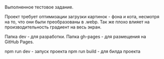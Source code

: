 Выполненное тестовое задание.

Проект требует оптимизации загрузки картинок - фона и кота, несмотря на то, что они были преобразованы в .webp. Так же плохо влияет на производительность градиент на весь экран.

Папка dev - для разработки.
Папка gh-pages - для размещения на GitHub Pages.

npm run dev - запуск проекта
npm run build - для билда проекта
